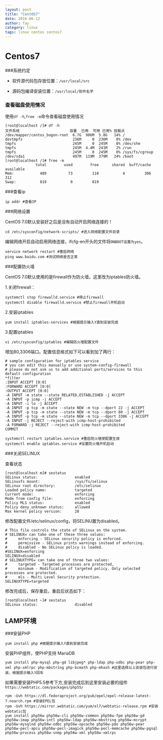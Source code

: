 ```yaml
---
layout: post
title: "CentOS7"
date: 2016-06-12
author: fay
category: linux
tags: linux centos centos7
---
```



# Centos7

###系统约定

* 软件源代码包存放位置：`/usr/local/src`

* 源码包编译安装位置：`/usr/local/软件名字`

### 查看磁盘使用情况

使用`df -h`,`free -m`命令查看磁盘使用情况

```
[root@localhost /]# df -h
文件系统                       容量  已用  可用 已用% 挂载点
/dev/mapper/centos_bogon-root  6.7G  906M  5.8G   14% /
devtmpfs                       236M     0  236M    0% /dev
tmpfs                          245M     0  245M    0% /dev/shm
tmpfs                          245M  4.4M  241M    2% /run
tmpfs                          245M     0  245M    0% /sys/fs/cgroup
/dev/sda1                      497M  119M  379M   24% /boot
[root@localhost /]# free -m
              total        used        free      shared  buff/cache   available
Mem:            489          73         110           4         306         312
Swap:           819           0         819
```

###查看ip

```
ip addr #查看IP
```

###网络设置

CentOS 7.0默认安装好之后是没有自动开启网络连接的！

```
cd /etc/sysconfig/network-scripts/ #进入网络配置文件目录
```

编辑网络开启自动启用网络连接，ifcfg-en开头的文件将`ONBOOT设置为yes`。

```
service network restart #重启网络
ping www.baidu.com #测试网络是否正常
```

###配置防火墙

CentOS 7.0默认使用的是firewall作为防火墙，这里改为iptables防火墙。

1.关闭firewall：

```
systemctl stop firewalld.service #停止firewall
systemctl disable firewalld.service #禁止firewall开机启动
```

2.安装iptables

```
yum install iptables-services #根据提示输入Y直到安装完成
```

3.配置iptables

```
vi /etc/sysconfig/iptables #编辑防火墙配置文件
```

增加80,3306端口。配置信息格式如下可以看到加了两行：

```
# sample configuration for iptables service
# you can edit this manually or use system-config-firewall
# please do not ask us to add additional ports/services to this default configuration
*filter
:INPUT ACCEPT [0:0]
:FORWARD ACCEPT [0:0]
:OUTPUT ACCEPT [0:0]
-A INPUT -m state --state RELATED,ESTABLISHED -j ACCEPT
-A INPUT -p icmp -j ACCEPT
-A INPUT -i lo -j ACCEPT
-A INPUT -p tcp -m state --state NEW -m tcp --dport 22 -j ACCEPT
-A INPUT -p tcp -m state --state NEW -m tcp --dport 80 -j ACCEPT
-A INPUT -p tcp -m state --state NEW -m tcp --dport 3306 -j ACCEPT
-A INPUT -j REJECT --reject-with icmp-host-prohibited
-A FORWARD -j REJECT --reject-with icmp-host-prohibited
COMMIT
```

```
systemctl restart iptables.service #重启防火墙使配置生效
systemctl enable iptables.service #设置防火墙开机启动
```

###关闭SELINUX

查看状态
```
[root@localhost m]# sestatus
SELinux status:                 enabled
SELinuxfs mount:                /sys/fs/selinux
SELinux root directory:         /etc/selinux
Loaded policy name:             targeted
Current mode:                   enforcing
Mode from config file:          enforcing
Policy MLS status:              enabled
Policy deny_unknown status:     allowed
Max kernel policy version:      28
```

修改配置文件/etc/selinux/config，将SELINU置为disabled。

```
# This file controls the state of SELinux on the system.
# SELINUX= can take one of these three values:
#     enforcing - SELinux security policy is enforced.
#     permissive - SELinux prints warnings instead of enforcing.
#     disabled - No SELinux policy is loaded.
#SELINUX=enforcing
SELINUX=disabled
# SELINUXTYPE= can take one of three two values:
#     targeted - Targeted processes are protected,
#     minimum - Modification of targeted policy. Only selected processes are protected.
#     mls - Multi Level Security protection.
SELINUXTYPE=targeted
```
修改完成后，保存重启，重启后状态如下：
```
[root@localhost ~]# sestatus
SELinux status:                 disabled
```

## LAMP环境

###安装PHP

```
yum install php #根据提示输入Y直到安装完成
```

安装PHP组件，使PHP支持 MariaDB

```
yum install php-mysql php-gd libjpeg* php-ldap php-odbc php-pear php-xml php-xmlrpc php-mbstring php-bcmath php-mhash #这里选择以上安装包进行安装，根据提示输入Y回车
```

如果需要安装PHP5.5参考下方,安装完成后到这里安装必要的组件`https://webtatic.com/packages/php55/`

```
rpm -Uvh https://dl.fedoraproject.org/pub/epel/epel-release-latest-7.noarch.rpm #安装EPEL包
rpm -Uvh https://mirror.webtatic.com/yum/el7/webtatic-release.rpm #安装webtatic包
yum install php56w php56w-cli php56w-common php56w-fpm php56w-gd php56w-imap php56w-intl php56w-ldap php56w-mbstring php56w-mcrypt php56w-mysqlnd php56w-odbc php56w-opcache php56w-pdo php56w-pear php56w-pecl-apcu php56w-pecl-imagick php56w-pecl-memcache php56w-pgsql php56w-process php56w-snmp php56w-xml php56w-xmlrpc
```
